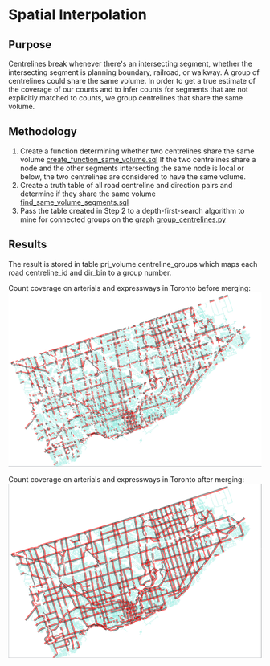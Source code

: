 # Spatial Interpolation

## Purpose

Centrelines break whenever there's an intersecting segment, whether the intersecting segment is planning boundary, railroad, or walkway. A group of centrelines could share the same volume. In order to get a true estimate of the coverage of our counts and to infer counts for segments that are not explicitly matched to counts, we group centrelines that share the same volume.


## Methodology

1. Create a function determining whether two centrelines share the same volume [create_function_same_volume.sql](create_function_same_volume.sql)
	If the two centrelines share a node and the other segments intersecting the same node is local or below, the two centrelines are considered to have the same volume.
2. Create a truth table of all road centreline and direction pairs and determine if they share the same volume [find_same_volume_segments.sql](find_same_volume_segments.sql)
3. Pass the table created in Step 2 to a depth-first-search algorithm to mine for connected groups on the graph [group_centrelines.py](group_centrelines.py)

## Results
The result is stored in table prj_volume.centreline_groups which maps each road centreline_id and dir_bin to a group number.

Count coverage on arterials and expressways in Toronto before merging:
!['coverage_before_merging.png'](coverage_before_merging.png)

Count coverage on arterials and expressways in Toronto after merging:
!['coverage_after_merging.png'](coverage_after_merging.png)